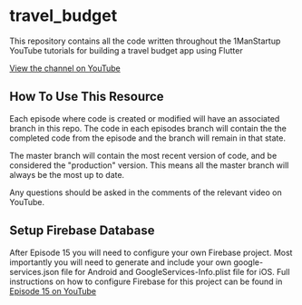# travel_budget

This repository contains all the code written throughout the 1ManStartup YouTube tutorials for building a travel budget app using Flutter

[View the channel on YouTube](https://www.youtube.com/channel/UC8xcnxN4CyXdPCeUN1eURPg)

## How To Use This Resource

Each episode where code is created or modified will have an associated branch
in this repo. The code in each episodes branch will contain the the completed code from the episode
and the branch will remain in that state.

The master branch will contain the most recent version of code, and be considered the "production" version.
This means all the master branch will always be the most up to date.


Any questions should be asked in the comments of the relevant video on YouTube.


## Setup Firebase Database

After Episode 15 you will need to configure your own Firebase project. Most importantly you will need to generate and include your own google-services.json file for Android and GoogleServices-Info.plist file for iOS. Full instructions on how to configure Firebase for this project can be found in [Episode 15 on YouTube](https://youtu.be/8L0YWmVYIqU)
